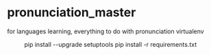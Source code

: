 # pronunciation_master
for languages learning, everything to do with pronunciation
virtualenv <dir>
pip install --upgrade setuptools
pip install -r requirements.txt 

